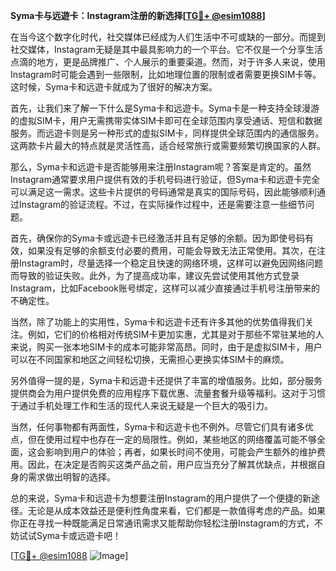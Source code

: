 **Syma卡与远遊卡：Instagram注册的新选择[[TG💪+ @esim1088](https://t.me/s/esim1088)]**

在当今这个数字化时代，社交媒体已经成为人们生活中不可或缺的一部分。而提到社交媒体，Instagram无疑是其中最具影响力的一个平台。它不仅是一个分享生活点滴的地方，更是品牌推广、个人展示的重要渠道。然而，对于许多人来说，使用Instagram时可能会遇到一些限制，比如地理位置的限制或者需要更换SIM卡等。这时候，Syma卡和远遊卡就成为了很好的解决方案。

首先，让我们来了解一下什么是Syma卡和远遊卡。Syma卡是一种支持全球漫游的虚拟SIM卡，用户无需携带实体SIM卡即可在全球范围内享受通话、短信和数据服务。而远遊卡则是另一种形式的虚拟SIM卡，同样提供全球范围内的通信服务。这两款卡片最大的特点就是灵活性高，适合经常旅行或需要频繁切换国家的人群。

那么，Syma卡和远遊卡是否能够用来注册Instagram呢？答案是肯定的。虽然Instagram通常要求用户提供有效的手机号码进行验证，但Syma卡和远遊卡完全可以满足这一需求。这些卡片提供的号码通常是真实的国际号码，因此能够顺利通过Instagram的验证流程。不过，在实际操作过程中，还是需要注意一些细节问题。

首先，确保你的Syma卡或远遊卡已经激活并且有足够的余额。因为即使号码有效，如果没有足够的余额支付必要的费用，可能会导致无法正常使用。其次，在注册Instagram时，尽量选择一个稳定且快速的网络环境，这样可以避免因网络问题而导致的验证失败。此外，为了提高成功率，建议先尝试使用其他方式登录Instagram，比如Facebook账号绑定，这样可以减少直接通过手机号注册带来的不确定性。

当然，除了功能上的实用性，Syma卡和远遊卡还有许多其他的优势值得我们关注。例如，它们的价格相对传统SIM卡更加实惠，尤其是对于那些不常驻某地的人来说，购买一张本地SIM卡的成本可能非常高昂。同时，由于是虚拟SIM卡，用户可以在不同国家和地区之间轻松切换，无需担心更换实体SIM卡的麻烦。

另外值得一提的是，Syma卡和远遊卡还提供了丰富的增值服务。比如，部分服务提供商会为用户提供免费的应用程序下载优惠、流量套餐升级等福利。这对于习惯于通过手机处理工作和生活的现代人来说无疑是一个巨大的吸引力。

当然，任何事物都有两面性，Syma卡和远遊卡也不例外。尽管它们具有诸多优点，但在使用过程中也存在一定的局限性。例如，某些地区的网络覆盖可能不够全面，这会影响到用户的体验；再者，如果长时间不使用，可能会产生额外的维护费用。因此，在决定是否购买这类产品之前，用户应当充分了解其优缺点，并根据自身的需求做出明智的选择。

总的来说，Syma卡和远遊卡为想要注册Instagram的用户提供了一个便捷的新途径。无论是从成本效益还是便利性角度来看，它们都是一款值得考虑的产品。如果你正在寻找一种既能满足日常通讯需求又能帮助你轻松注册Instagram的方式，不妨试试Syma卡或远遊卡吧！

[[TG💪+ @esim1088](https://t.me/s/esim1088) ![Image](https://i.postimg.cc/4NQfJmqS/Snipaste-2025-05-13-00-14-12.png)]
